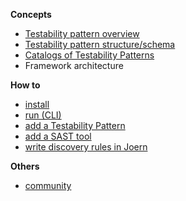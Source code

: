 __Concepts__
- [Testability pattern overview](./Testability-Patterns.md) 
- [Testability pattern structure/schema](./Testability-patterns-structure.md)
- [Catalogs of Testability Patterns](./Catalogs-of-Testability-Patterns.md)
- Framework architecture

__How to__
- [install](./How-to-install.md)
- [run (CLI)](./How-to-run-CLI-Usage.md)
- [add a Testability Pattern](./How-to-add-a-Testability-Pattern.md)
- [add a SAST tool](./How-to-add-a-SAST-tool.md)
- [write discovery rules in Joern](./How-to-write-discovery-rules-in-Joern.md)

__Others__
- [community](./Community.md)